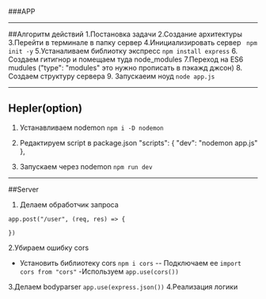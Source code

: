 ###APP
____________________________________


##Алгоритм действий
1.Постановка задачи
2.Создание архитектуры
3.Перейти в терминале в папку сервер
4.Инициализировать сервер
``` npm init -y```
5.Устаналиваем библиотку экспресс
```npm install express```
6. Создаем гитигнор и помещаем туда node_modules
7.Переход на ES6 mudules ("type": "modules" это нужно прописать в пэкажд джсон) 
8. Создаем структуру сервера
9. Запускаеим ноуд
```node app.js```
_______________
## Hepler(option)
1. Устанавливаем nodemon
```npm i -D nodemon```
2. Редактируем script в package.json
  "scripts": {
    "dev": "nodemon app.js"
  },

3. Запускаем через nodemon
```npm run dev```
__________________
##Server
1. Делаем обработчик запроса
 ```
 app.post("/user", (req, res) => {
  
})
```
2.Убираем ошибку cors
- Установить библиотеку cors
```npm i cors```
-- Подключаем ее 
```import cors from "cors"```
-Используем 
```app.use(cors())```

3.Делаем bodyparser
```app.use(express.json())```
4.Реализация логики